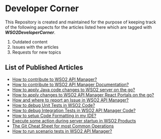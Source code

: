 # Developer Corner

This Repository is created and maintained for the purpose of keeping track of the following aspects for the articles listed here which are tagged with ***WSO2DeveloperCorner***.

1. Outdated content
2. Issues with the articles
3. Requests for new topics

## List of Published Articles
* [How to contribute to WSO2 API Manager?](https://tharika.medium.com/how-to-contribute-to-wso2-api-manager-65d96fa9665c)
* [How to contribute to WSO2 API Manager Documentation?](https://tharika.medium.com/how-to-contribute-to-wso2-api-manager-documentation-88911873a65e)
* [How to apply Java code changes to WSO2 server on the go?](https://tharika.medium.com/how-to-apply-java-code-changes-to-wso2-server-on-the-go-caba252370)
* [How to apply changes to WSO2 API Manager React Portals on the go?](https://tharika.medium.com/how-to-apply-changes-to-wso2-api-manager-react-portals-on-the-go-d1cbb50f3819)
* [How and where to report an Issue in WSO2 API Manager?](https://tharika.medium.com/how-and-where-to-report-an-issue-in-wso2-api-manager-6fb0f55a8ff)
* [How to debug Unit Tests in WSO2 Code?](https://tharika.medium.com/how-to-debug-unit-tests-in-wso2-code-c033786d71e2)
* [How to debug Integration Tests in WSO2 API Manager Code?](https://tharika.medium.com/how-to-debug-integration-tests-in-wso2-api-manager-code-579bc18638e5)
* [How to setup Code Formatting in my IDE?](https://tharika.medium.com/how-to-setup-code-formatting-in-my-ide-86374ec8fbd2)
* [Execute some action during server startup in WSO2 Products](https://tharika.medium.com/execute-some-action-during-server-startup-in-wso2-products-465429cc29ed)
* [The Git Cheat Sheet for most Common Operations](https://tharika.medium.com/the-git-cheat-sheet-for-most-common-operations-ecf720ffcf0c)
* [How to run scenario tests in WSO2 API Manager?](https://tharika.medium.com/how-to-run-scenario-tests-in-wso2-api-manager-bcbab7f5a04f)
